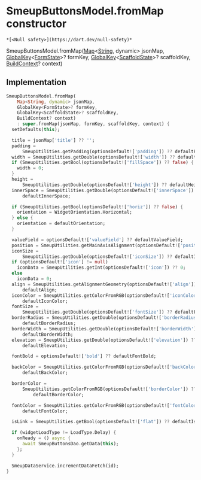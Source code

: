 


# SmeupButtonsModel.fromMap constructor




    *[<Null safety>](https://dart.dev/null-safety)*



SmeupButtonsModel.fromMap([Map](https://api.flutter.dev/flutter/dart-core/Map-class.html)&lt;[String](https://api.flutter.dev/flutter/dart-core/String-class.html), dynamic> jsonMap, [GlobalKey](https://api.flutter.dev/flutter/widgets/GlobalKey-class.html)&lt;[FormState](https://api.flutter.dev/flutter/widgets/FormState-class.html)>? formKey, [GlobalKey](https://api.flutter.dev/flutter/widgets/GlobalKey-class.html)&lt;[ScaffoldState](https://api.flutter.dev/flutter/material/ScaffoldState-class.html)>? scaffoldKey, [BuildContext](https://api.flutter.dev/flutter/widgets/BuildContext-class.html)? context)





## Implementation

```dart
SmeupButtonsModel.fromMap(
    Map<String, dynamic> jsonMap,
    GlobalKey<FormState>? formKey,
    GlobalKey<ScaffoldState>? scaffoldKey,
    BuildContext? context)
    : super.fromMap(jsonMap, formKey, scaffoldKey, context) {
  setDefaults(this);

  title = jsonMap['title'] ?? '';
  padding =
      SmeupUtilities.getPadding(optionsDefault!['padding']) ?? defaultPadding;
  width = SmeupUtilities.getDouble(optionsDefault!['width']) ?? defaultWidth;
  if (SmeupUtilities.getBool(optionsDefault!['fillSpace']) ?? false) {
    width = 0;
  }
  height =
      SmeupUtilities.getDouble(optionsDefault!['height']) ?? defaultHeight;
  innerSpace = SmeupUtilities.getDouble(optionsDefault!['innerSpace']) ??
      defaultInnerSpace;

  if (SmeupUtilities.getBool(optionsDefault!['horiz']) ?? false) {
    orientation = WidgetOrientation.Horizontal;
  } else {
    orientation = defaultOrientation;
  }

  valueField = optionsDefault!['valueField'] ?? defaultValueField;
  position = SmeupUtilities.getMainAxisAlignment(optionsDefault!['position']);
  iconSize =
      SmeupUtilities.getDouble(optionsDefault!['iconSize']) ?? defaultIconSize;
  if (optionsDefault!['icon'] != null)
    iconData = SmeupUtilities.getInt(optionsDefault!['icon']) ?? 0;
  else
    iconData = 0;
  align = SmeupUtilities.getAlignmentGeometry(optionsDefault!['align']) ??
      defaultAlign;
  iconColor = SmeupUtilities.getColorFromRGB(optionsDefault!['iconColor']) ??
      defaultIconColor;
  fontSize =
      SmeupUtilities.getDouble(optionsDefault!['fontSize']) ?? defaultFontSize;
  borderRadius = SmeupUtilities.getDouble(optionsDefault!['borderRadius']) ??
      defaultBorderRadius;
  borderWidth = SmeupUtilities.getDouble(optionsDefault!['borderWidth']) ??
      defaultBorderWidth;
  elevation = SmeupUtilities.getDouble(optionsDefault!['elevation']) ??
      defaultElevation;

  fontBold = optionsDefault!['bold'] ?? defaultFontBold;

  backColor = SmeupUtilities.getColorFromRGB(optionsDefault!['backColor']) ??
      defaultBackColor;

  borderColor =
      SmeupUtilities.getColorFromRGB(optionsDefault!['borderColor']) ??
          defaultBorderColor;

  fontColor = SmeupUtilities.getColorFromRGB(optionsDefault!['fontColor']) ??
      defaultFontColor;

  isLink = SmeupUtilities.getBool(optionsDefault!['flat']) ?? defaultIsLink;

  if (widgetLoadType != LoadType.Delay) {
    onReady = () async {
      await SmeupButtonsDao.getData(this);
    };
  }

  SmeupDataService.incrementDataFetch(id);
}
```







